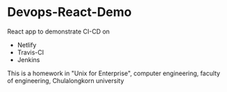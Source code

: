 # Devops-React-Demo
React app to demonstrate CI-CD on 
- Netlify
- Travis-CI
- Jenkins

This is a homework in "Unix for Enterprise", computer engineering, faculty of engineering, Chulalongkorn university